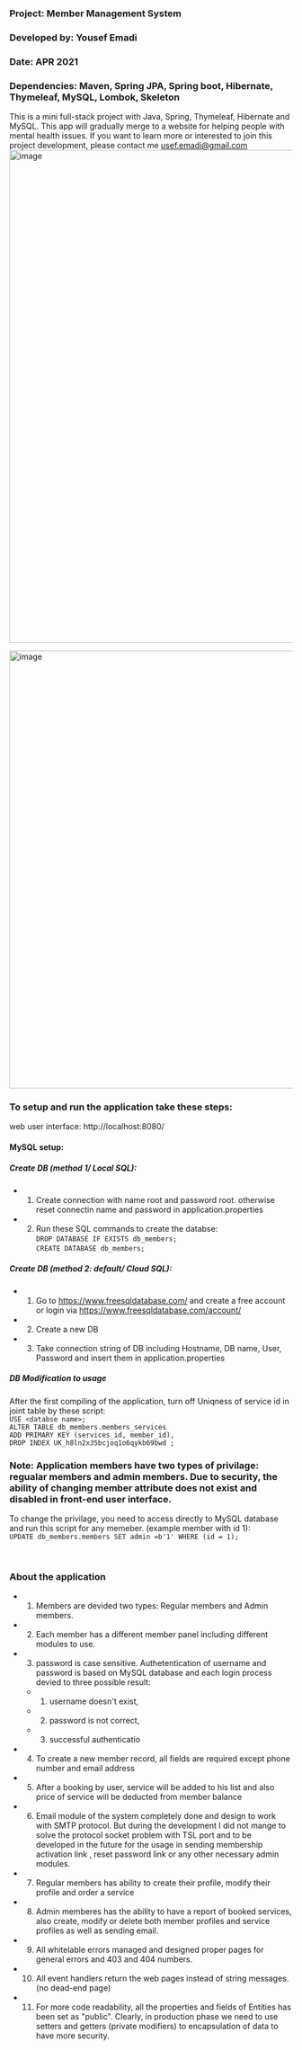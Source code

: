 

 ### Project: Member Management System
 ### Developed by: Yousef Emadi
 ### Date: APR 2021
 ### Dependencies: Maven, Spring JPA, Spring boot, Hibernate, Thymeleaf, MySQL, Lombok, Skeleton 
 
This is a mini full-stack project with Java, Spring, Thymeleaf, Hibernate and MySQL. This app will gradually merge to a website for helping people with mental health issues.
If you want to learn more or interested to join this project development, please contact me usef.emadi@gmail.com
<img width="877" alt="image" src="https://user-images.githubusercontent.com/63328419/202348867-afcb4bbe-62ab-41b0-8066-ab2c0200841a.png">

<img width="779" alt="image" src="https://user-images.githubusercontent.com/63328419/202348963-538bd507-a1c7-42f8-bad0-21904f5025c5.png">


### To setup and run the application take these steps:
web user interface: http://localhost:8080/


#### MySQL setup:
##### Create DB (method 1/ Local SQL):
- 1. Create connection with name root and password root. otherwise reset connectin name and password in application.properties 
- 2. Run these SQL commands to create the databse:<br/>
`DROP DATABASE IF EXISTS db_members;` <br/>
`CREATE DATABASE db_members;` <br/>

##### Create DB (method 2: default/ Cloud SQL):
- 1. Go to https://www.freesqldatabase.com/ and create a free account or login via https://www.freesqldatabase.com/account/ 
- 2. Create a new DB 
- 3. Take connection string of DB including Hostname, DB name, User, Password and insert them in application.properties 

##### DB Modification to usage
After the first compiling of the application, turn off Uniqness of service id in joint table by these script:<br/>
`USE <databse name>; ` <br/>
`ALTER TABLE db_members.members_services ` <br/>
`ADD PRIMARY KEY (services_id, member_id),` <br/>
`DROP INDEX UK_h8ln2x35bcjoq1o6qykb69bwd ;` <br/>


### Note: Application members have two types of privilage: regualar members and admin members. Due to security, the ability of changing member attribute does not exist and disabled in front-end user interface. 
To change the privilage, you need to access directly to MySQL database and run this script for any memeber. (example member with id 1): <br/>
`UPDATE db_members.members SET admin =b'1' WHERE (id = 1);` <br/>

<br/>

### About the application 
- 1. Members are devided two types: Regular members and Admin members.
- 2. Each member has a different member panel including different modules to use.
- 3. password is case sensitive. Authetentication of username and password is based on MySQL database and each login process devied to three possible result: 
    - 1. username doesn't exist,
    - 2. password is not correct, 
    - 3. successful authenticatio
- 4. To create a new member record, all fields are required except phone number and email address
- 5. After a booking by user, service will be added to his list and also price of service will be deducted from member balance
- 6. Email module of the system completely done and design to work with SMTP protocol. But during the development I did not mange to solve the protocol socket problem with TSL port and to be developed in the future for the usage in sending membership activation link , reset password link or any other necessary admin modules.
- 7. Regular members has ability to create their profile, modify their profile and order a service
- 8. Admin memberes has the ability to have a report of booked services, also create, modify or delete both member profiles and service profiles as well as sending email.
- 9. All whitelable errors managed and designed proper pages for general errors and 403 and 404 numbers.
- 10. All event handlers return the web pages instead of string messages. (no dead-end page)
- 11. For more code readability, all the properties and fields of Entities has been set as "public". Clearly, in production phase we need to use setters and getters (private modifiers) to encapsulation of data to have more security.


